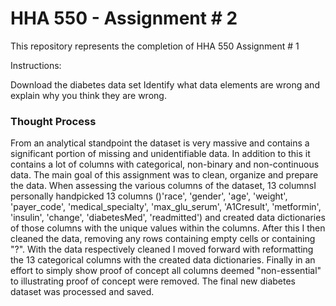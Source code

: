 # HHA 550 - Assignment # 2

This repository represents the completion of HHA 550 Assignment # 1

Instructions:

Download the diabetes data set 
Identify what data elements are wrong and explain why you think they are wrong. 

### Thought Process ###

From an analytical standpoint the dataset is very massive and contains a significant portion of missing and unidentifiable data. In addition to this it contains a lot of columns with categorical, non-binary and non-continuous data. The main goal of this assignment was to clean, organize and prepare the data. When assessing the various columns of the dataset, 13 columnsI personally handpicked 13 columns ()'race', 'gender', 'age', 'weight', 'payer_code', 'medical_specialty',
'max_glu_serum', 'A1Cresult', 'metformin', 'insulin', 'change', 'diabetesMed', 'readmitted') and created data dictionaries of those columns with the unique values within the columns. After this I then cleaned the data, removing any rows containing empty cells or containing "?". With the data respectively cleaned I moved forward with reformatting the 13 categorical columns with the created data dictionaries. Finally in an effort to simply show proof of concept all columns deemed "non-essential" to illustrating proof of concept were removed. The final new diabetes dataset was processed and saved.